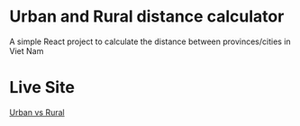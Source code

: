# Urban and Rural distance calculator

A simple React project to calculate the distance between provinces/cities in Viet Nam

# Live Site

[Urban vs Rural](https://urban-rural.vercel.app/)
